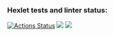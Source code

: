 ### Hexlet tests and linter status:
[![Actions Status](https://github.com/Egorpuzik/frontend-project-11/actions/workflows/hexlet-check.yml/badge.svg)](https://github.com/Egorpuzik/frontend-project-11/actions)
<a href="https://codeclimate.com/github/Egorpuzik/frontend-project-11/maintainability"><img src="https://api.codeclimate.com/v1/badges/73b53058aaaaaa9ca08e/maintainability" /></a>
<a href="https://codeclimate.com/github/Egorpuzik/frontend-project-11/test_coverage"><img src="https://api.codeclimate.com/v1/badges/73b53058aaaaaa9ca08e/test_coverage" /></a>